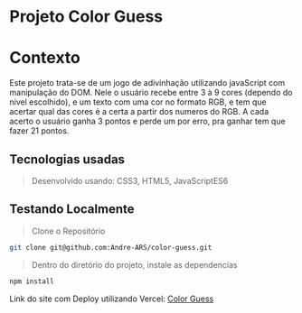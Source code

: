 # Projeto Color Guess

# Contexto
Este projeto trata-se de um jogo de adivinhação utilizando javaScript com manipulação do DOM. Nele o usuário recebe entre 3 à 9 cores (dependo do nivel escolhido), e um texto com uma cor no formato RGB, e tem que acertar qual das cores é a certa a partir dos numeros do RGB. A cada acerto o usuário ganha 3 pontos e perde um por erro, pra ganhar tem que fazer 21 pontos.

## Tecnologias usadas

> Desenvolvido usando: CSS3, HTML5, JavaScriptES6

## Testando Localmente

> Clone o Repositório
```bash
git clone git@github.com:Andre-ARS/color-guess.git
``` 
> Dentro do diretório do projeto, instale as dependencias
```bash
npm install
``` 
Link do site com Deploy utilizando Vercel: [Color Guess](https://color-guess-ars.vercel.app/)

